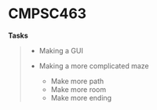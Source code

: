 # CMPSC463

**Tasks**
> * Making a GUI
>
> * Making a more complicated maze
>   * Make more path
>   * Make more room
>   * Make more ending
